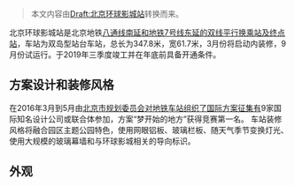 > 本文内容由[Draft:北京环球影城站](https://zh.wikipedia.org/wiki/Draft:北京环球影城站)转换而来。


北京环球影城站是北京地铁[八通线南延和地铁](../Page/北京地铁八通线.md "wikilink")[7号线东延的双线平行换乘站及终点站](../Page/北京地铁7号线.md "wikilink")，车站为双岛型站台车站，总长为347.8米，宽61.7米，3月份将启动内装修，9月份试运行。于2019年三季度竣工并在年底前具备开通条件。

## 方案设计和装修风格

在2016年3月到5月由[北京市规划委员会对地铁车站组织了国际方案征集有](https://zh.wikipedia.org/wiki/北京市规划委员会 "wikilink")9家国际知名设计公司或联合体参加，方案“梦开始的地方”获得竞赛第一名。
车站装修风格将融合园区主题公园特色，使用网眼铝板、玻璃栏板、随天气季节变换灯光、使用大规模的玻璃幕墙和与环球影城相关的导向标识。

## 外观